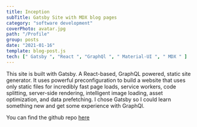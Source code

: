 ```yaml
---
title: Inception
subTitle: Gatsby Site with MDX blog pages
category: "software development"
coverPhoto: avatar.jpg
path: "/Profile"
group: posts
date: "2021-01-16"
template: blog-post.js
tech: [" Gatsby ", "React ", "GraphQl ", " Material-UI ", " MDX " ]
---
```


This site is built with Gatsby. A React-based, GraphQL powered, static site generator. It uses powerful preconfiguration to build a website that uses only static files for incredibly fast page loads, service workers, code splitting, server-side rendering, intelligent image loading, asset optimization, and data prefetching. I chose Gatsby so I could learn something new and get some experience with GraphQl.

You can find the github repo [here](https://github.com/MrNoIce/projectsite)